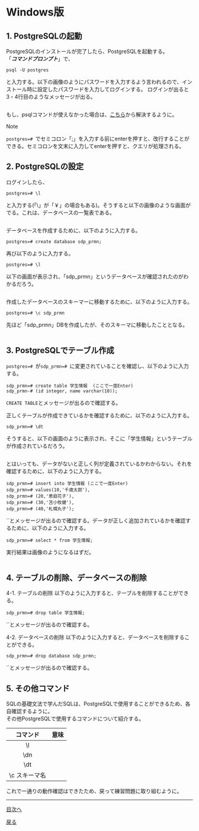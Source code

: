 # Windows版

## 1. PostgreSQLの起動  
PostgreSQLのインストールが完了したら、PostgreSQLを起動する。  
「***コマンドプロンプト***」で、  

```
psql -U postgres
```

と入力する。以下の画像のようにパスワードを入力するよう言われるので、インストール時に設定したパスワードを入力してログインする。 
ログインが出ると3・4行目のようなメッセージが出る。  

<img src="">

もし、psqlコマンドが使えなかった場合は、[こちら](https://github.com/122yuuki/SDP_DB/blob/main/Section_2/section_2-6.md)から解決するように。 
> [!note]
> `postgres=# `でセミコロン「;」を入力する前にenterを押すと、改行することができる。セミコロンを文末に入力してenterを押すと、クエリが処理される。  

## 2. PostgreSQLの設定
ログインしたら、  

```
postgres=# \l
```

と入力する(「\」が「￥」の場合もある)。そうすると以下の画像のような画面がでる。これは、データベースの一覧表である。  

<img src="">

データベースを作成するために、以下のように入力する。  

```
postgres=# create database sdp_prmn;
```

再び以下のように入力する。  

```
postgres=# \l
```

以下の画面が表示され、「sdp_prmn」というデータベースが確認されたのがわかるだろう。 

<img src="">

作成したデータベースのスキーマーに移動するために、以下のように入力する。 

```
postgres=# \c sdp_prmn
```

先ほど「sdp_prmn」DBを作成したが、そのスキーマに移動したこととなる。

<img src="">

## 3. PostgreSQLでテーブル作成
`postgres=# `が`sdp_prmn=# `に変更されていることを確認し、以下のように入力する。  

```
sdp_prmn=# create table 学生情報  (ここで一度Enter)
sdp_prmn-# (id integer, name varchar(10));
```

`CREATE TABLE`とメッセージが出るので確認する。  

正しくテーブルが作成できているかを確認するために、以下のように入力する。  

```
sdp_prmn=# \dt
```

そうすると、以下の画面のように表示され、そこに「学生情報」というテーブルが作成されているだろう。

<img src="">

とはいっても、データがないと正しく列が定義されているかわからない。それを確認するために、以下のように入力する。  

```
sdp_prmn=# insert into 学生情報 (ここで一度Enter)
sdp_prmn=# values(10,'千歳太郎'),
sdp_prmn=# (20,'恵庭花子'),
sdp_prmn=# (30,'苫小牧健'),
sdp_prmn=# (40,'札幌丸子');
```

``とメッセージが出るので確認する。データが正しく追加されているかを確認するために、以下のように入力する。  

```
sdp_prmn=# select * from 学生情報;
```

実行結果は画像のようになるはずだ。

<img src="">

## 4. テーブルの削除、データベースの削除

4-1. テーブルの削除
以下のように入力すると、テーブルを削除することができる。

```
sdp_prmn=# drop table 学生情報;
```

``とメッセージが出るので確認する。    

4-2. データベースの削除
以下のように入力すると、データベースを削除することができる。

```
sdp_prmn=# drop database sdp_prmn;
```

``とメッセージが出るので確認する。

## 5. その他コマンド

SQLの基礎文法で学んだSQLは、PostgreSQLで使用することができるため、各自確認するように。  
その他PostgreSQLで使用するコマンドについて紹介する。  

| コマンド | 意味 |
|:---:|:---:|
| \l ||
| \dn ||
| \dt ||
| \c スキーマ名 ||

これで一通りの動作確認はできたため、戻って練習問題に取り組むように。  

___

[目次へ](https://github.com/122yuuki/SDP_DB/blob/main/README.md)

[戻る](https://github.com/122yuuki/SDP_DB/blob/main/Section_2/section_2-4.md)
